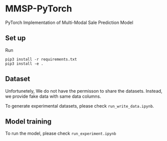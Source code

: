 # MMSP-PyTorch
PyTorch Implementation of Multi-Modal Sale Prediction Model

## Set up
Run
```
pip3 install -r requirements.txt
pip3 install -e .
```

## Dataset
Unfortunetely, We do not have the permisson to share the datasets. Instead, we provide fake data with same data columns.

To generate experimental datasets, please check `run_write_data.ipynb`.

## Model training
To run the model, please check `run_experiment.ipynb`